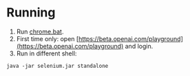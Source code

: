 # Running
1. Run [chrome.bat](chrome.bat).
2. First time only: open [https://beta.openai.com/playground](https://beta.openai.com/playground) and login.
3. Run in different shell:
```shell 
java -jar selenium.jar standalone
```